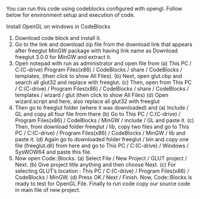 You can run this code using codeblocks configured with opengl.
Follow below for environment setup and execution of code.

Install OpenGL on windows in CodeBlocks
1. Download code block and install it.
2. Go to the link and download zip file from the download link that appears after freeglut
MinGW package with having link name as Download freeglut 3.0.0 for MinGW and extract
it.
3. Open notepad with run as administrator and open file from
(a) This PC / C:(C-drive) Program Files(x86) / CodeBlocks / share / CodeBlocks / templates, (then click to show All Files).
(b) Next, open glut.cbp and search all glut32 and replace with freeglut.
(c) Then, open from This PC / C:(C-drive) / Program Files(x86) / CodeBlocks / share /
CodeBlocks / templates / wizard / glut (then click to show All Files)
(d) Open wizard.script and here, also replace all glut32 with freeglut
4. Then go to freeglut folder (where it was downloaded) and
(a) Include / GL and copy all four file from there
(b) Go to This PC / C:(C-drive) / Program Files(x86) / CodeBlocks / MinGW / include
/ GL and paste it.
(c) Then, from download folder freeglut / lib, copy two files and go to This PC / C:(C-drive)
/ Program Files(x86) / CodeBlocks / MinGW / lib and paste it.
(d) Again go to downloaded folder freeglut / bin and copy one file (freeglut.dll) from here
and go to This PC / C:(C-drive) / Windows / SysWOW64 and paste this file.
5. Now open Code::Blocks.
(a) Select File / New Project / GLUT project / Next.
(b) Give project title anything and then choose Next.
(c) For selecting GLUT’s location : This PC / C:(C-drive) / Program Files(x86) / CodeBlocks / MinGW.
(d) Press OK / Next / Finish.
Now, Code::Blocks is ready to test for OpenGL File.
Finally to run code copy our source code in main file of new project.
